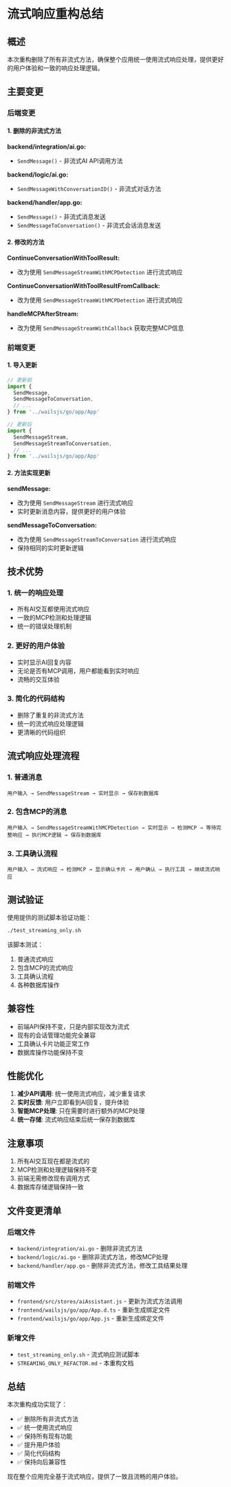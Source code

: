 # 流式响应重构总结

## 概述

本次重构删除了所有非流式方法，确保整个应用统一使用流式响应处理，提供更好的用户体验和一致的响应处理逻辑。

## 主要变更

### 后端变更

#### 1. 删除的非流式方法

**backend/integration/ai.go:**
- `SendMessage()` - 非流式AI API调用方法

**backend/logic/ai.go:**
- `SendMessageWithConversationID()` - 非流式对话方法

**backend/handler/app.go:**
- `SendMessage()` - 非流式消息发送
- `SendMessageToConversation()` - 非流式会话消息发送

#### 2. 修改的方法

**ContinueConversationWithToolResult:**
- 改为使用 `SendMessageStreamWithMCPDetection` 进行流式响应

**ContinueConversationWithToolResultFromCallback:**
- 改为使用 `SendMessageStreamWithMCPDetection` 进行流式响应

**handleMCPAfterStream:**
- 改为使用 `SendMessageStreamWithCallback` 获取完整MCP信息

### 前端变更

#### 1. 导入更新

```javascript
// 更新前
import { 
  SendMessage,
  SendMessageToConversation,
  // ...
} from '../wailsjs/go/app/App'

// 更新后
import { 
  SendMessageStream,
  SendMessageStreamToConversation,
  // ...
} from '../wailsjs/go/app/App'
```

#### 2. 方法实现更新

**sendMessage:**
- 改为使用 `SendMessageStream` 进行流式响应
- 实时更新消息内容，提供更好的用户体验

**sendMessageToConversation:**
- 改为使用 `SendMessageStreamToConversation` 进行流式响应
- 保持相同的实时更新逻辑

## 技术优势

### 1. 统一的响应处理

- 所有AI交互都使用流式响应
- 一致的MCP检测和处理逻辑
- 统一的错误处理机制

### 2. 更好的用户体验

- 实时显示AI回复内容
- 无论是否有MCP调用，用户都能看到实时响应
- 流畅的交互体验

### 3. 简化的代码结构

- 删除了重复的非流式方法
- 统一的流式响应处理逻辑
- 更清晰的代码组织

## 流式响应处理流程

### 1. 普通消息

```
用户输入 → SendMessageStream → 实时显示 → 保存到数据库
```

### 2. 包含MCP的消息

```
用户输入 → SendMessageStreamWithMCPDetection → 实时显示 → 检测MCP → 等待完整响应 → 执行MCP逻辑 → 保存到数据库
```

### 3. 工具确认流程

```
用户输入 → 流式响应 → 检测MCP → 显示确认卡片 → 用户确认 → 执行工具 → 继续流式响应
```

## 测试验证

使用提供的测试脚本验证功能：

```bash
./test_streaming_only.sh
```

该脚本测试：
1. 普通流式响应
2. 包含MCP的流式响应
3. 工具确认流程
4. 各种数据库操作

## 兼容性

- 前端API保持不变，只是内部实现改为流式
- 现有的会话管理功能完全兼容
- 工具确认卡片功能正常工作
- 数据库操作功能保持不变

## 性能优化

1. **减少API调用**: 统一使用流式响应，减少重复请求
2. **实时反馈**: 用户立即看到AI回复，提升体验
3. **智能MCP处理**: 只在需要时进行额外的MCP处理
4. **统一存储**: 流式响应结束后统一保存到数据库

## 注意事项

1. 所有AI交互现在都是流式的
2. MCP检测和处理逻辑保持不变
3. 前端无需修改现有调用方式
4. 数据库存储逻辑保持一致

## 文件变更清单

### 后端文件
- `backend/integration/ai.go` - 删除非流式方法
- `backend/logic/ai.go` - 删除非流式方法，修改MCP处理
- `backend/handler/app.go` - 删除非流式方法，修改工具结果处理

### 前端文件
- `frontend/src/stores/aiAssistant.js` - 更新为流式方法调用
- `frontend/wailsjs/go/app/App.d.ts` - 重新生成绑定文件
- `frontend/wailsjs/go/app/App.js` - 重新生成绑定文件

### 新增文件
- `test_streaming_only.sh` - 流式响应测试脚本
- `STREAMING_ONLY_REFACTOR.md` - 本重构文档

## 总结

本次重构成功实现了：
- ✅ 删除所有非流式方法
- ✅ 统一使用流式响应
- ✅ 保持所有现有功能
- ✅ 提升用户体验
- ✅ 简化代码结构
- ✅ 保持向后兼容性

现在整个应用完全基于流式响应，提供了一致且流畅的用户体验。

